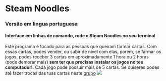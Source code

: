 Steam Noodles
=============

### Versão em lingua portuguesa
#### Interface em linhas de comando, rode o Steam Noodles no seu terminal

Este programa é focado para as pessoas que queiram farmar cartas. Com essas cartas, podes vender, ou subir de nivel com elas, porém, se farmar os jogos, podes receber 3 cartas em aproximadamente 1 hora ou 2 horas (pode demorar mais) **sem ter que precisas instalar os jogos no teu computador!**.  Cada jogo pode possuir mais de 5 cartas. Se quiseres podes até fazer trocas das tuas cartas neste [grupo](https://steamcommunity.com/groups/tradingcards)
![](https://raw.githubusercontent.com/tanjilk/steam-noodles/master/Steam_Logo.png?token=ALLVJJLTBSIVTJKKE4FHQVK7HEILM)
